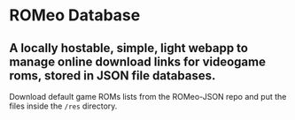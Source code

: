 # ROMeo Database
## A locally hostable, simple, light webapp to manage online download links for videogame roms, stored in JSON file databases.
Download default game ROMs lists from the ROMeo-JSON repo and put the files inside the `/res` directory.
